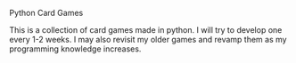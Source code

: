Python Card Games

This is a collection of card games made in python.
I will try to develop one every 1-2 weeks.
I may also revisit my older games and revamp them as my programming knowledge increases.
